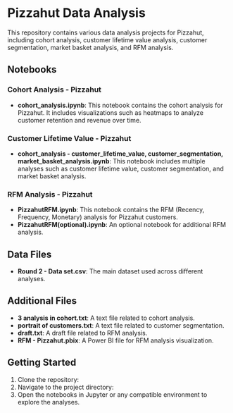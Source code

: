 # Pizzahut Data Analysis

This repository contains various data analysis projects for Pizzahut, including cohort analysis, customer lifetime value analysis, customer segmentation, market basket analysis, and RFM analysis.


## Notebooks

### Cohort Analysis - Pizzahut

- **cohort_analysis.ipynb**: This notebook contains the cohort analysis for Pizzahut. It includes visualizations such as heatmaps to analyze customer retention and revenue over time.

### Customer Lifetime Value - Pizzahut

- **cohort_analysis - customer_lifetime_value, customer_segmentation, market_basket_analysis.ipynb**: This notebook includes multiple analyses such as customer lifetime value, customer segmentation, and market basket analysis.

### RFM Analysis - Pizzahut

- **PizzahutRFM.ipynb**: This notebook contains the RFM (Recency, Frequency, Monetary) analysis for Pizzahut customers.
- **PizzahutRFM(optional).ipynb**: An optional notebook for additional RFM analysis.

## Data Files

- **Round 2 - Data set.csv**: The main dataset used across different analyses.


## Additional Files

- **3 analysis in cohort.txt**: A text file related to cohort analysis.
- **portrait of customers.txt**: A text file related to customer segmentation.
- **draft.txt**: A draft file related to RFM analysis.
- **RFM - Pizzahut.pbix**: A Power BI file for RFM analysis visualization.

## Getting Started

1. Clone the repository:
2. Navigate to the project directory:
3. Open the notebooks in Jupyter or any compatible environment to explore the analyses.
